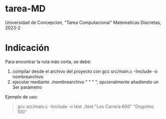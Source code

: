 # tarea-MD
Universidad de Concepcion, "Tarea Computacional" Matematicas Discretas, 2023-2

# Indicación
Para encontrar la ruta más corta, se debe:
1. compilar desde el archivo del proyecto con gcc src/main.c -Iinclude -o nombrearchivo
2. ejecutar mediante ./nombrearchivo "<NombreCalle> <NumeroInmueble>" "<NombreCalle> <NumeroInmueble>", opcionalmente añadiendo un 3er parámetro

Ejemplo de uso:
> gcc src/main.c -Iinclude -o test
> ./test "Los Carrera 600" "Ongolmo 100"

